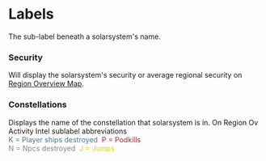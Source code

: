# Labels
The sub-label beneath a solarsystem's name.

### Security
Will display the solarsystem's security or average regional security on [Region Overview Map](https://eveeye.readthedocs.io/en/latest/map/layout/).

### Constellations
Displays the name of the constellation that solarsystem is in. On Region Ov
Activity Intel sublabel abbreviations<br><span style="color:#437c97">K = Player ships destroyed</span>&nbsp;&nbsp;<span style="color:#ac2d2d">P = Podkills</span><br><span style="color:#888888">N = Npcs destroyed</span>&nbsp;&nbsp;<span style="color:#e6cf18">J = Jumps</span>
<!--stackedit_data:
eyJoaXN0b3J5IjpbNDQwNDU3MDcxLC0xMTg0NDYyNDM2LDE4Nj
U4MTI0NywxNjU1NjM4NTk5XX0=
-->